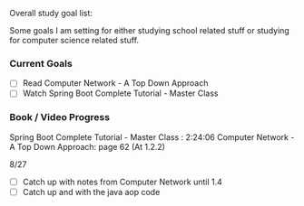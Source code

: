 Overall study goal list:

Some goals I am setting for either studying school related stuff or studying for computer science related stuff.
### Current Goals
- [ ] Read Computer Network - A Top Down Approach
- [ ] Watch Spring Boot Complete Tutorial - Master Class
### Book / Video Progress
Spring Boot Complete Tutorial - Master Class : 2:24:06
Computer Network - A Top Down Approach: page 62 (At 1.2.2)

8/27
- [ ] Catch up with notes from Computer Network until 1.4
- [ ] Catch up and with the java aop code